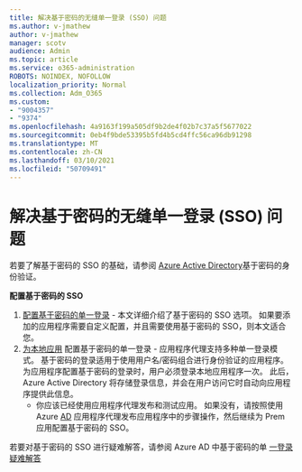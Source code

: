 ```yaml
---
title: 解决基于密码的无缝单一登录 (SSO) 问题
ms.author: v-jmathew
author: v-jmathew
manager: scotv
audience: Admin
ms.topic: article
ms.service: o365-administration
ROBOTS: NOINDEX, NOFOLLOW
localization_priority: Normal
ms.collection: Adm_O365
ms.custom:
- "9004357"
- "9374"
ms.openlocfilehash: 4a9163f199a505df9b2de4f02b7c37a5f5677022
ms.sourcegitcommit: 0eb4f9bde53395b5fd4b5cd4ffc56ca96db91298
ms.translationtype: MT
ms.contentlocale: zh-CN
ms.lasthandoff: 03/10/2021
ms.locfileid: "50709491"
---
```

# <a name="troubleshoot-password-based-seamless-single-sign-on-sso-issues"></a>解决基于密码的无缝单一登录 (SSO) 问题

若要了解基于密码的 SSO 的基础，请参阅 [Azure Active Directory](https://docs.microsoft.com/azure/active-directory/fundamentals/auth-password-based-sso)基于密码的身份验证。

**配置基于密码的 SSO**

1. [配置基于密码的单一登录](https://docs.microsoft.com/azure/active-directory/manage-apps/configure-password-single-sign-on-non-gallery-applications) - 本文详细介绍了基于密码的 SSO 选项。 如果要添加的应用程序需要自定义配置，并且需要使用基于密码的 SSO，则本文适合您。
2. [为本地应用](https://docs.microsoft.com/azure/active-directory/manage-apps/application-proxy-configure-single-sign-on-password-vaulting) 配置基于密码的单一登录 - 应用程序代理支持多种单一登录模式。 基于密码的登录适用于使用用户名/密码组合进行身份验证的应用程序。 为应用程序配置基于密码的登录时，用户必须登录本地应用程序一次。 此后，Azure Active Directory 将存储登录信息，并会在用户访问它时自动向应用程序提供此信息。
    - 你应该已经使用应用程序代理发布和测试应用。 如果没有，请按照使用 Azure [AD](https://docs.microsoft.com/azure/active-directory/manage-apps/application-proxy-add-on-premises-application) 应用程序代理发布应用程序中的步骤操作，然后继续为 Prem 应用配置基于密码的 SSO。

若要对基于密码的 SSO 进行疑难解答，请参阅 Azure AD 中基于密码的单 [一登录疑难解答](https://docs.microsoft.com/azure/active-directory/manage-apps/troubleshoot-password-based-sso)
